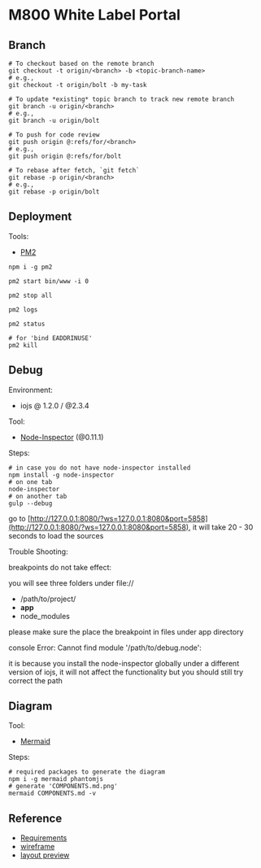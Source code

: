 # M800 White Label Portal

## Branch

```
# To checkout based on the remote branch
git checkout -t origin/<branch> -b <topic-branch-name>
# e.g.,
git checkout -t origin/bolt -b my-task

# To update *existing* topic branch to track new remote branch
git branch -u origin/<branch>
# e.g.,
git branch -u origin/bolt

# To push for code review
git push origin @:refs/for/<branch>
# e.g.,
git push origin @:refs/for/bolt

# To rebase after fetch, `git fetch`
git rebase -p origin/<branch>
# e.g.,
git rebase -p origin/bolt
```

## Deployment

Tools:

- [PM2](https://github.com/Unitech/pm2)

```
npm i -g pm2

pm2 start bin/www -i 0

pm2 stop all

pm2 logs

pm2 status

# for 'bind EADDRINUSE'
pm2 kill
```

## Debug

Environment:

- iojs @ 1.2.0 / @2.3.4

Tool:

- [Node-Inspector](https://github.com/node-inspector/node-inspector) (@0.11.1)

Steps:

```
# in case you do not have node-inspector installed
npm install -g node-inspector
# on one tab
node-inspector
# on another tab
gulp --debug
```

go to [http://127.0.0.1:8080/?ws=127.0.0.1:8080&port=5858](http://127.0.0.1:8080/?ws=127.0.0.1:8080&port=5858), it will take 20 - 30 seconds
to load the sources

Trouble Shooting:

breakpoints do not take effect:

you will see three folders under file://

- /path/to/project/
- **app**
- node_modules

please make sure the place the breakpoint in files under app directory

console Error: Cannot find module '/path/to/debug.node':

it is because you install the node-inspector globally under a different version of iojs,
it will not affect the functionality but you should still try correct the path

## Diagram

Tool:

- [Mermaid](https://github.com/knsv/mermaid)

Steps:

```
# required packages to generate the diagram
npm i -g mermaid phantomjs
# generate 'COMPONENTS.md.png'
mermaid COMPONENTS.md -v
```

## Reference

- [Requirements](http://issuetracking.maaii.com:8090/display/MAAIIPR/WL+Portal+Requirements)
- [wireframe](http://192.168.118.63/~louislam/m800-white-label-portal-v2/)
- [layout preview](http://issuetracking.maaii.com:8080/browse/UMWP-45)

